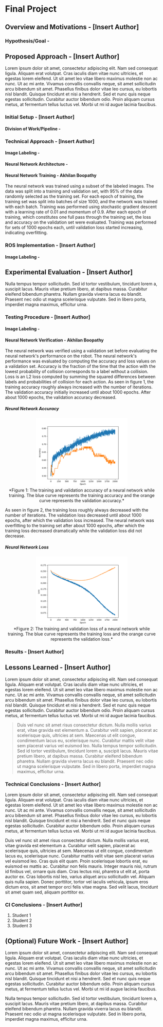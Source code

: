 Final Project
=====

## Overview and Motivations - [Insert Author]

### Hypothesis/Goal -

## Proposed Approach - [Insert Author]

Lorem ipsum dolor sit amet, consectetur adipiscing elit. Nam sed consequat ligula. Aliquam erat volutpat. Cras iaculis diam vitae nunc ultricies, et egestas lorem eleifend. Ut sit amet leo vitae libero maximus molestie non ac nunc. Ut ac mi ante. Vivamus convallis convallis neque, sit amet sollicitudin arcu bibendum sit amet. Phasellus finibus dolor vitae leo cursus, eu lobortis nisl blandit. Quisque tincidunt et nisi a hendrerit. Sed et nunc quis neque egestas sollicitudin. Curabitur auctor bibendum odio. Proin aliquam cursus metus, at fermentum tellus luctus vel. Morbi ut mi id augue lacinia faucibus.

### Initial Setup - [Insert Author]
#### Division of Work/Pipeline -

### Technical Approach - [Insert Author]

#### Image Labeling -

#### Neural Network Architecture -

#### Neural Network Training - Akhilan Boopathy

The neural network was trained using a subset of the labeled images. The data was split into a training and validation set, with 95% of the data randomly selected as the training set. For each epoch of training, the training set was split into batches of size 1000, and the network was trained with each batch. Training was performed using stochastic gradient descent with a learning rate of 0.01 and momentum of 0.9. After each epoch of training, which constitutes one full pass through the training set, the loss and accuracy on the validation set were evaluated. Training was performed for sets of 1000 epochs each, until validation loss started increasing, indicating overfitting.

### ROS Implementation - [Insert Author]

#### Image Labeling -

## Experimental Evaluation - [Insert Author]

Nulla tempus tempor sollicitudin. Sed id tortor vestibulum, tincidunt lorem a, suscipit lacus. Mauris vitae pretium libero, at dapibus massa. Curabitur eleifend bibendum pharetra. Nullam gravida viverra lacus eu blandit. Praesent nec odio ut magna scelerisque vulputate. Sed in libero porta, imperdiet magna maximus, efficitur urna.

### Testing Procedure - [Insert Author]

#### Image Labeling -

#### Neural Network Verification - Akhilan Boopathy
The neural network was verified using a validation set before evaluating the neural network's performance on the robot. The neural network's performance was evaluated by computing the accuracy and loss values on a validation set. Accuracy is the fraction of the time that the action with the lowest probability of collision corresponds to a label without a collision. Loss is an L2 loss computed by summing the squared differences between labels and probabilities of collision for each action. As seen in figure 1, the training accuracy roughly always increased with the number of iterations. The validation accuracy initially increased until about 1000 epochs. After about 1000 epochs, the validation accuracy decreased.

##### Neural Network Accuracy
<center><img src="assets/images/Accuracy.png" width="300" ></center>
<center>*Figure 1: The training and validation accuracy of a neural network while training. The blue curve represents the training accuracy and the orange curve represents the validation accuracy.*</center>

As seen in figure 2, the training loss roughly always decreased with the number of iterations. The validation loss decreased until about 1000 epochs, after which the validation loss increased. The neural network was overfitting to the training set after about 1000 epochs, after which the training loss decreased dramatically while the validation loss did not decrease.

##### Neural Network Loss
<center><img src="assets/images/Loss.png" width="300" ></center>
<center>*Figure 2: The training and validation loss of a neural network while training. The blue curve represents the training loss and the orange curve represents the validation loss.*</center>

### Results - [Insert Author]

## Lessons Learned - [Insert Author]

Lorem ipsum dolor sit amet, consectetur adipiscing elit. Nam sed consequat ligula. Aliquam erat volutpat. Cras iaculis diam vitae nunc ultricies, et egestas lorem eleifend. Ut sit amet leo vitae libero maximus molestie non ac nunc. Ut ac mi ante. Vivamus convallis convallis neque, sit amet sollicitudin arcu bibendum sit amet. Phasellus finibus dolor vitae leo cursus, eu lobortis nisl blandit. Quisque tincidunt et nisi a hendrerit. Sed et nunc quis neque egestas sollicitudin. Curabitur auctor bibendum odio. Proin aliquam cursus metus, at fermentum tellus luctus vel. Morbi ut mi id augue lacinia faucibus.

> Duis vel nunc sit amet risus consectetur dictum. Nulla mollis varius erat, vitae gravida est elementum a. Curabitur velit sapien, placerat ac scelerisque quis, ultricies at sem. Maecenas ut elit congue, condimentum lacus eu, scelerisque nunc. Curabitur mattis velit vitae sem placerat varius vel euismod leo. Nulla tempus tempor sollicitudin. Sed id tortor vestibulum, tincidunt lorem a, suscipit lacus. Mauris vitae pretium libero, at dapibus massa. Curabitur eleifend bibendum pharetra. Nullam gravida viverra lacus eu blandit. Praesent nec odio ut magna scelerisque vulputate. Sed in libero porta, imperdiet magna maximus, efficitur urna.

### Technical Conclusions - [Insert Author]

Lorem ipsum dolor sit amet, consectetur adipiscing elit. Nam sed consequat ligula. Aliquam erat volutpat. Cras iaculis diam vitae nunc ultricies, et egestas lorem eleifend. Ut sit amet leo vitae libero maximus molestie non ac nunc. Ut ac mi ante. Vivamus convallis convallis neque, sit amet sollicitudin arcu bibendum sit amet. Phasellus finibus dolor vitae leo cursus, eu lobortis nisl blandit. Quisque tincidunt et nisi a hendrerit. Sed et nunc quis neque egestas sollicitudin. Curabitur auctor bibendum odio. Proin aliquam cursus metus, at fermentum tellus luctus vel. Morbi ut mi id augue lacinia faucibus.

Duis vel nunc sit amet risus consectetur dictum. Nulla mollis varius erat, vitae gravida est elementum a. Curabitur velit sapien, placerat ac scelerisque quis, ultricies at sem. Maecenas ut elit congue, condimentum lacus eu, scelerisque nunc. Curabitur mattis velit vitae sem placerat varius vel euismod leo. Cras quis elit quam. Proin scelerisque lobortis erat, eu euismod ex mattis ac. Curabitur non felis mauris. Integer mauris nisi, rutrum id finibus vel, ornare quis diam. Cras lectus nisi, pharetra ut elit at, porta auctor ex. Cras lobortis nisl leo, varius aliquet arcu sollicitudin vel. Aliquam quis nulla sapien. Donec porttitor, tortor vel iaculis vehicula, ipsum eros dictum eros, sit amet tempor orci felis vitae magna. Sed velit lacus, tincidunt sit amet quam sed, aliquam porttitor ex.

### CI Conclusions - [Insert Author]

1. Student 1
2. Student 2
3. Student 3

## (Optional) Future Work - [Insert Author]

Lorem ipsum dolor sit amet, consectetur adipiscing elit. Nam sed consequat ligula. Aliquam erat volutpat. Cras iaculis diam vitae nunc ultricies, et egestas lorem eleifend. Ut sit amet leo vitae libero maximus molestie non ac nunc. Ut ac mi ante. Vivamus convallis convallis neque, sit amet sollicitudin arcu bibendum sit amet. Phasellus finibus dolor vitae leo cursus, eu lobortis nisl blandit. Quisque tincidunt et nisi a hendrerit. Sed et nunc quis neque egestas sollicitudin. Curabitur auctor bibendum odio. Proin aliquam cursus metus, at fermentum tellus luctus vel. Morbi ut mi id augue lacinia faucibus.

Nulla tempus tempor sollicitudin. Sed id tortor vestibulum, tincidunt lorem a, suscipit lacus. Mauris vitae pretium libero, at dapibus massa. Curabitur eleifend bibendum pharetra. Nullam gravida viverra lacus eu blandit. Praesent nec odio ut magna scelerisque vulputate. Sed in libero porta, imperdiet magna maximus, efficitur urna.
